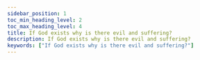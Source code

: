 ```yaml
---
sidebar_position: 1
toc_min_heading_level: 2
toc_max_heading_level: 4
title: If God exists why is there evil and suffering?
description: If God exists why is there evil and suffering?
keywords: ["If God exists why is there evil and suffering?"]
---
```

